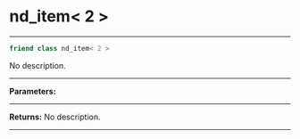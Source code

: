 # nd_item< 2 >

---

```cpp
friend class nd_item< 2 >
```


No description.


---
**Parameters:**


---
**Returns:** No description.

---
